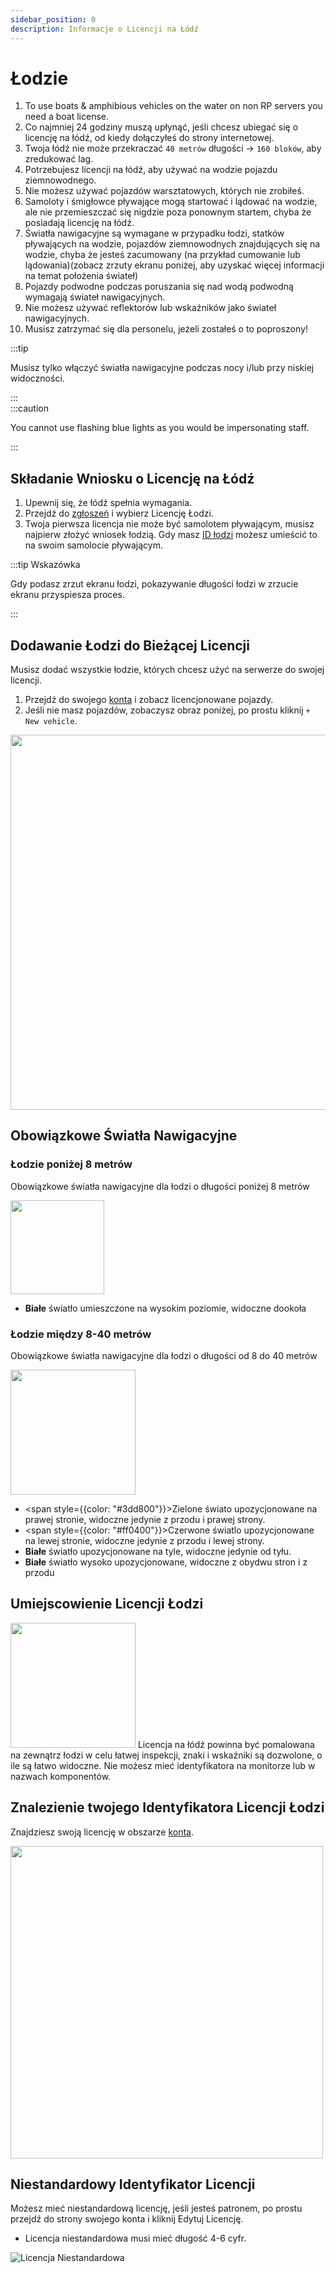 ```yaml
---
sidebar_position: 0
description: Informacje o Licencji na Łódź
---
```


# Łodzie

1. To use boats & amphibious vehicles on the water on non RP servers you need a boat license.
2. Co najmniej 24 godziny muszą upłynąć, jeśli chcesz ubiegać się o licencję na łódź, od kiedy dołączyłeś do strony internetowej.
3. Twoja łódź nie może przekraczać `40 metrów` długości -> `160 bloków`, aby zredukować lag.
4. Potrzebujesz licencji na łódź, aby używać na wodzie pojazdu ziemnowodnego.
5. Nie możesz używać pojazdów warsztatowych, których nie zrobiłeś.
6. Samoloty i śmigłowce pływające mogą startować i lądować na wodzie, ale nie przemieszczać się nigdzie poza ponownym startem, chyba że posiadają licencję na łódź.
7. Światła nawigacyjne są wymagane w przypadku łodzi, statków pływających na wodzie, pojazdów ziemnowodnych znajdujących się na wodzie, chyba że jesteś zacumowany (na przykład cumowanie lub lądowania)(zobacz zrzuty ekranu poniżej, aby uzyskać więcej informacji na temat położenia świateł)
8. Pojazdy podwodne podczas poruszania się nad wodą podwodną wymagają świateł nawigacyjnych.
9. Nie możesz używać reflektorów lub wskaźników jako świateł nawigacyjnych.
10. Musisz zatrzymać się dla personelu, jeżeli zostałeś o to poproszony!


:::tip

Musisz tylko włączyć światła nawigacyjne podczas nocy i/lub przy niskiej widoczności.

:::  
:::caution

You cannot use flashing blue lights as you would be impersonating staff.

:::

## Składanie Wniosku o Licencję na Łódź

1. Upewnij się, że łódź spełnia wymagania.
2. Przejdź do [zgłoszeń](https://trickys.gg/applications/new) i wybierz Licencję Łodzi.
3. Twoja pierwsza licencja nie może być samolotem pływającym, musisz najpierw złożyć wniosek łodzią. Gdy masz [ID łodzi](boats.md#boat-license-placement) możesz umieścić to na swoim samolocie pływającym.

:::tip Wskazówka

Gdy podasz zrzut ekranu łodzi, pokazywanie długości łodzi w zrzucie ekranu przyspiesza proces.

:::

## Dodawanie Łodzi do Bieżącej Licencji

Musisz dodać wszystkie łodzie, których chcesz użyć na serwerze do swojej licencji.

1. Przejdź do swojego [konta](https://trickys.gg/account) i zobacz licencjonowane pojazdy.
2. Jeśli nie masz pojazdów, zobaczysz obraz poniżej, po prostu kliknij `+ New vehicle`.

<img src="/img/boats/boatsaddingtocurrentlicense.png" width="600px" />

## Obowiązkowe Światła Nawigacyjne


### Łodzie poniżej 8 metrów

Obowiązkowe światła nawigacyjne dla łodzi o długości poniżej 8 metrów

  <div class="flex-vcenter">
      <img src="/img/boats/tsboatnav2.png" width="150px" style={{margin: "0 32px"}} />
    <div>

- **Białe** światło umieszczone na wysokim poziomie, widoczne dookoła

</div>
</div>

### Łodzie między 8-40 metrów
Obowiązkowe światła nawigacyjne dla łodzi o długości od 8 do 40 metrów

  <div class="flex-vcenter">
    <img src="/img/boats/tsboatnav1.png" width="200px"/>
    <div>

- <span style={{color: "#3dd800"}}>Zielone</span> świato upozycjonowane na prawej stronie, widoczne jedynie z przodu i prawej strony.
- <span style={{color: "#ff0400"}}>Czerwone</span> światlo upozycjonowane na lewej stronie, widoczne jedynie z przodu i lewej strony.
- **Białe** światło upozycjonowane na tyle, widoczne jedynie od tyłu.
- **Białe** światło wysoko upozycjonowane, widoczne z obydwu stron i z przodu


</div>
</div>

## Umiejscowienie Licencji Łodzi

  <div class="flex-vcenter">
    <img src="/img/boats/tsboatid1.png" width="200px"/>
    Licencja na łódź powinna być pomalowana na zewnątrz łodzi w celu łatwej inspekcji, znaki i wskaźniki są dozwolone, o ile są łatwo widoczne. Nie możesz mieć identyfikatora na monitorze lub w nazwach komponentów.
  </div>

## Znalezienie twojego Identyfikatora Licencji Łodzi
Znajdziesz swoją licencję w obszarze [konta](https://trickys.gg/account).

<img src="/img/boats/tslicensesview.png" width="500" />

## Niestandardowy Identyfikator Licencji

Możesz mieć niestandardową licencję, jeśli jesteś patronem, po prostu przejdź do strony swojego konta i kliknij Edytuj Licencję.

- Licencja niestandardowa musi mieć długość 4-6 cyfr.

![Licencja Niestandardowa](/img/boats/tsblcustomlicense.png)